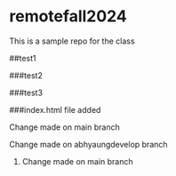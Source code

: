 # remotefall2024

This is a sample repo for the class

##test1

###test2

###test3

###index.html file added

Change made on main branch

Change made on abhyaungdevelop branch

1. Change made on main branch